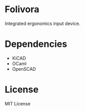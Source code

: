 # Folivora
Integrated ergonomics input device.

# Dependencies
 * KiCAD
 * OCaml
 * OpenSCAD

# License
MIT License
